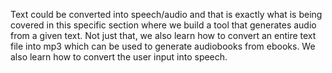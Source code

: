 Text could be converted into speech/audio and that is exactly what is being covered in this specific section where we build a tool that generates audio from a given text. Not just that, we also learn how to convert an entire text file into mp3 which can be used to generate audiobooks from ebooks. We also learn how to convert the user input into speech.
